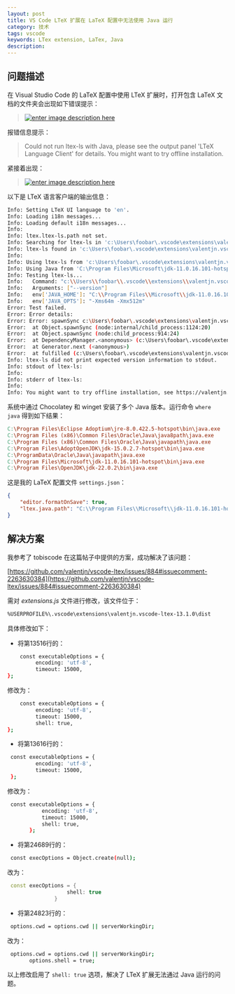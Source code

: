 ```yaml
---
layout: post
title: VS Code LTeX 扩展在 LaTeX 配置中无法使用 Java 运行
category: 技术
tags: vscode
keywords: LTex extension, LaTex, Java
description: 
---
```



## 问题描述

在 Visual Studio Code 的 LaTeX 配置中使用 LTeX 扩展时，打开包含 LaTeX 文档的文件夹会出现如下错误提示：

> [![enter image description here](https://i.sstatic.net/Z4WjZfSm.png)](https://i.sstatic.net/Z4WjZfSm.png)

报错信息提示：
> Could not run ltex-ls with Java, please see the output panel 'LTeX Language Client' for details. You might want to try offline installation.

紧接着出现：

> [![enter image description here](https://i.sstatic.net/UmmmGvME.png)](https://i.sstatic.net/UmmmGvME.png)

以下是 LTeX 语言客户端的输出信息：

```bash
Info: Setting LTeX UI language to 'en'.
Info: Loading i18n messages...
Info: Loading default i18n messages...
Info: 
Info: ltex.ltex-ls.path not set.
Info: Searching for ltex-ls in 'c:\Users\foobar\.vscode\extensions\valentjn.vscode-ltex-13.1.0\lib'...
Info: ltex-ls found in 'c:\Users\foobar\.vscode\extensions\valentjn.vscode-ltex-13.1.0\lib\ltex-ls-15.2.0'.
Info: 
Info: Using ltex-ls from 'c:\Users\foobar\.vscode\extensions\valentjn.vscode-ltex-13.1.0\lib\ltex-ls-15.2.0'.
Info: Using Java from 'C:\Program Files\Microsoft\jdk-11.0.16.101-hotspot\bin\java.exe' (set in ltex.java.path).
Info: Testing ltex-ls...
Info:   Command: "c:\\Users\\foobar\\.vscode\\extensions\\valentjn.vscode-ltex-13.1.0\\lib\\ltex-ls-15.2.0\\bin\\ltex-ls.bat"
Info:   Arguments: ["--version"]
Info:   env['JAVA_HOME']: "C:\\Program Files\\Microsoft\\jdk-11.0.16.101-hotspot\\bin\\java.exe"
Info:   env['JAVA_OPTS']: "-Xms64m -Xmx512m"
Error: Test failed.
Error: Error details:
Error: Error: spawnSync c:\Users\foobar\.vscode\extensions\valentjn.vscode-ltex-13.1.0\lib\ltex-ls-15.2.0\bin\ltex-ls.bat EINVAL
Error:  at Object.spawnSync (node:internal/child_process:1124:20)
Error:  at Object.spawnSync (node:child_process:914:24)
Error:  at DependencyManager.<anonymous> (c:\Users\foobar\.vscode\extensions\valentjn.vscode-ltex-13.1.0\dist\extension.js:13528:45)
Error:  at Generator.next (<anonymous>)
Error:  at fulfilled (c:\Users\foobar\.vscode\extensions\valentjn.vscode-ltex-13.1.0\dist\extension.js:13159:58)
Info: ltex-ls did not print expected version information to stdout.
Info: stdout of ltex-ls:
Info: 
Info: stderr of ltex-ls:
Info: 
Info: You might want to try offline installation, see https://valentjn.github.io/vscode-ltex/docs/installation-and-usage.html#offline-installation.
```

系统中通过 Chocolatey 和 winget 安装了多个 Java 版本。运行命令 `where java` 得到如下结果：

```makefile
C:\Program Files\Eclipse Adoptium\jre-8.0.422.5-hotspot\bin\java.exe
C:\Program Files (x86)\Common Files\Oracle\Java\java8path\java.exe
C:\Program Files (x86)\Common Files\Oracle\Java\javapath\java.exe
C:\Program Files\AdoptOpenJDK\jdk-15.0.2.7-hotspot\bin\java.exe
C:\ProgramData\Oracle\Java\javapath\java.exe
C:\Program Files\Microsoft\jdk-11.0.16.101-hotspot\bin\java.exe
C:\Program Files\OpenJDK\jdk-22.0.2\bin\java.exe
```

这是我的 LaTeX 配置文件 `settings.json`：

```json
{
    "editor.formatOnSave": true,
    "ltex.java.path": "C:\\Program Files\\Microsoft\\jdk-11.0.16.101-hotspot\\bin\\java.exe"
}
```

## 解决方案

我参考了 tobiscode 在这篇帖子中提供的方案，成功解决了该问题：

[https://github.com/valentjn/vscode-ltex/issues/884#issuecomment-2263630384](https://github.com/valentjn/vscode-ltex/issues/884#issuecomment-2263630384)

需对 _extensions.js_ 文件进行修改，该文件位于：

```bash
%USERPROFILE%\.vscode\extensions\valentjn.vscode-ltex-13.1.0\dist
```

具体修改如下：

- 将第13516行的：

```bash
    const executableOptions = {
         encoding: 'utf-8',
         timeout: 15000,
};
```

修改为：

```bash
    const executableOptions = {
         encoding: 'utf-8',
         timeout: 15000,
         shell: true,
};
```

- 将第13616行的：

```bash
 const executableOptions = {
         encoding: 'utf-8',
         timeout: 15000,
 };
```
 
修改为：

```bash
 const executableOptions = {
           encoding: 'utf-8',
           timeout: 15000,
           shell: true,
       };
```

- 将第24689行的：

```bash
 const execOptions = Object.create(null);
```
 
改为：
 
```cpp
 const execOptions = {
                   shell: true
               }
```

- 将第24823行的：

```bash
 options.cwd = options.cwd || serverWorkingDir;
```

改为：

```bash
 options.cwd = options.cwd || serverWorkingDir;
       options.shell = true;
```

以上修改启用了 `shell: true` 选项，解决了 LTeX 扩展无法通过 Java 运行的问题。
